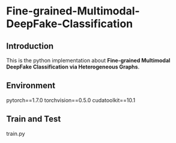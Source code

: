 # Fine-grained-Multimodal-DeepFake-Classification

## Introduction

This is the python implementation about **Fine-grained Multimodal DeepFake Classification via Heterogeneous Graphs**. 

## Environment

pytorch==1.7.0
torchvision==0.5.0
cudatoolkit==10.1

## Train and Test
train.py



